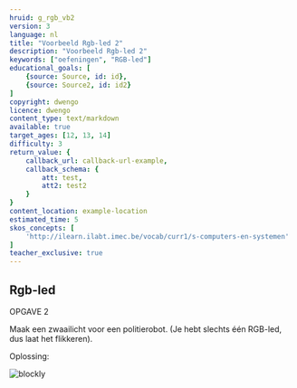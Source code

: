 ```yaml
---
hruid: g_rgb_vb2
version: 3
language: nl
title: "Voorbeeld Rgb-led 2"
description: "Voorbeeld Rgb-led 2"
keywords: ["oefeningen", "RGB-led"]
educational_goals: [
    {source: Source, id: id}, 
    {source: Source2, id: id2}
]
copyright: dwengo
licence: dwengo
content_type: text/markdown
available: true
target_ages: [12, 13, 14]
difficulty: 3
return_value: {
    callback_url: callback-url-example,
    callback_schema: {
        att: test,
        att2: test2
    }
}
content_location: example-location
estimated_time: 5
skos_concepts: [
    'http://ilearn.ilabt.imec.be/vocab/curr1/s-computers-en-systemen'
]
teacher_exclusive: true
---
```

## Rgb-led

OPGAVE 2

Maak een zwaailicht voor een politierobot. (Je hebt slechts één RGB-led, dus laat het flikkeren).

Oplossing:  

![blockly](@learning-object/rgb_m2/nl/3)